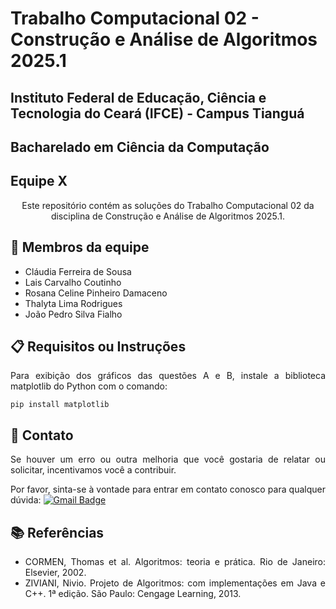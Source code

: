  # Trabalho Computacional 02 - Construção e Análise de Algoritmos 2025.1
 ## Instituto Federal de Educação, Ciência e Tecnologia do Ceará (IFCE) - Campus Tianguá
 ## Bacharelado em Ciência da Computação
 ## Equipe X

<p align="center">
Este repositório contém as soluções do Trabalho Computacional 02 da disciplina de Construção e Análise de Algoritmos 2025.1. 
</p>


<div align="justify">

## 🤖 Membros da equipe

* Cláudia Ferreira de Sousa
* Lais Carvalho Coutinho
* Rosana Celine Pinheiro Damaceno
* Thalyta Lima Rodrigues
* João Pedro Silva Fialho

 ## 📋 Requisitos ou Instruções
Para exibição dos gráficos das questões A e B, instale a biblioteca matplotlib do Python com o comando:
```
pip install matplotlib
```


## 👏 Contato

Se houver um erro ou outra melhoria que você gostaria de relatar ou solicitar, incentivamos você a contribuir.

Por favor, sinta-se à vontade para entrar em contato conosco para qualquer dúvida: [![Gmail Badge](https://img.shields.io/badge/-thalyta.lima08l@ifce.edu.br-c14438?style=flat-square&logo=Gmail&logoColor=white&link=mailto:thalyta.lima08@ifce.edu.br)](mailto:thalyta.lima08@ifce.edu.br)



## 📚 Referências
* CORMEN, Thomas et al. Algoritmos: teoria e
prática. Rio de Janeiro: Elsevier, 2002.
* ZIVIANI, Nivio. Projeto de Algoritmos: com 
implementações em Java e C++. 1ª edição. São Paulo:
Cengage Learning, 2013.
